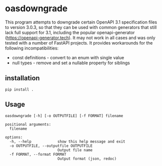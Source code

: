 # oasdowngrade
This program attempts to downgrade certain OpenAPI 3.1 specification files to version 3.0.3, so that they can be used with common generators that still lack full support for 3.1,
including the popular openapi-generator (https://openapi-generator.tech). It may not work in all cases and was only tested with a number of FastAPI projects. It provides
workarounds for the following incompatibilities:

- const definitions - convert to an enum with single value
- null types - remove and set a nullable property for siblings

## installation
```
pip install .
```

## Usage
```
oasdowngrade [-h] [-o OUTPUTFILE] [-f FORMAT] filename

positional arguments:
  filename

options:
  -h, --help            show this help message and exit
  -o OUTPUTFILE, --outputfile OUTPUTFILE
                        Output file name
  -f FORMAT, --format FORMAT
                        Output format (json, redoc)
```


